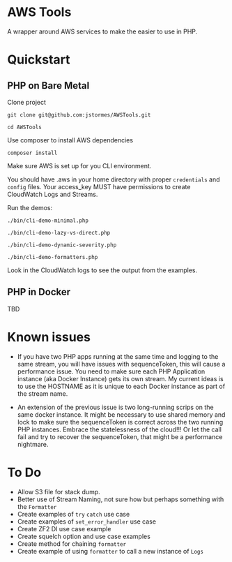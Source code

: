 # AWS Tools
A wrapper around AWS services to make the easier to use in PHP.

# Quickstart

## PHP on Bare Metal

Clone project 

`git clone git@github.com:jstormes/AWSTools.git`

`cd AWSTools`

Use composer to install AWS dependencies

`composer install`

Make sure AWS is set up for you CLI environment.

You should have .aws in your home directory with proper
`credentials` and `config` files.  Your access_key MUST 
have permissions to create CloudWatch Logs and Streams.

Run the demos:

`./bin/cli-demo-minimal.php`

`./bin/cli-demo-lazy-vs-direct.php`

`./bin/cli-demo-dynamic-severity.php`

`./bin/cli-demo-formatters.php`

Look in the CloudWatch logs to see the output from the examples.

## PHP in Docker

TBD

# Known issues

* If you have two PHP apps running at the same time and logging to the same stream, you will have issues
  with sequenceToken, this will cause a performance issue.  You need to make sure each PHP Application 
  instance (aka Docker Instance) gets its own stream.  My current ideas is to use the HOSTNAME as it 
  is unique to each Docker instance as part of the stream name.
  
* An extension of the previous issue is two long-running scrips on the same docker instance.
  It might be necessary to use shared memory and lock to make sure the sequenceToken is correct
  across the two running PHP instances.  Embrace the statelessness of the cloud!!!  Or let the call 
  fail and try to recover the sequenceToken, that might be a performance nightmare.

# To Do

* Allow S3 file for stack dump.
* Better use of Stream Naming, not sure how but perhaps something with the `Formatter`
* Create examples of `try` `catch` use case
* Create examples of `set_error_handler` use case
* Create ZF2 DI use case example
* Create squelch option and use case examples
* Create method for chaining `formatter`
* Create example of using `formatter` to call a new instance of `Logs`
